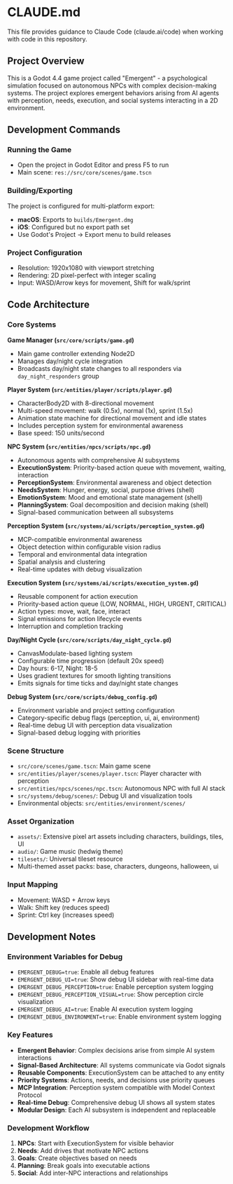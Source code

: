 # CLAUDE.md

This file provides guidance to Claude Code (claude.ai/code) when working with code in this repository.

## Project Overview

This is a Godot 4.4 game project called "Emergent" - a psychological simulation focused on autonomous NPCs with complex decision-making systems. The project explores emergent behaviors arising from AI agents with perception, needs, execution, and social systems interacting in a 2D environment.

## Development Commands

### Running the Game
- Open the project in Godot Editor and press F5 to run
- Main scene: `res://src/core/scenes/game.tscn`

### Building/Exporting
The project is configured for multi-platform export:
- **macOS**: Exports to `builds/Emergent.dmg` 
- **iOS**: Configured but no export path set
- Use Godot's Project -> Export menu to build releases

### Project Configuration
- Resolution: 1920x1080 with viewport stretching
- Rendering: 2D pixel-perfect with integer scaling
- Input: WASD/Arrow keys for movement, Shift for walk/sprint

## Code Architecture

### Core Systems

**Game Manager (`src/core/scripts/game.gd`)**
- Main game controller extending Node2D
- Manages day/night cycle integration
- Broadcasts day/night state changes to all responders via `day_night_responders` group

**Player System (`src/entities/player/scripts/player.gd`)**
- CharacterBody2D with 8-directional movement
- Multi-speed movement: walk (0.5x), normal (1x), sprint (1.5x)
- Animation state machine for directional movement and idle states
- Includes perception system for environmental awareness
- Base speed: 150 units/second

**NPC System (`src/entities/npcs/scripts/npc.gd`)**
- Autonomous agents with comprehensive AI subsystems
- **ExecutionSystem**: Priority-based action queue with movement, waiting, interaction
- **PerceptionSystem**: Environmental awareness and object detection
- **NeedsSystem**: Hunger, energy, social, purpose drives (shell)
- **EmotionSystem**: Mood and emotional state management (shell)
- **PlanningSystem**: Goal decomposition and decision making (shell)
- Signal-based communication between all subsystems

**Perception System (`src/systems/ai/scripts/perception_system.gd`)**
- MCP-compatible environmental awareness
- Object detection within configurable vision radius
- Temporal and environmental data integration
- Spatial analysis and clustering
- Real-time updates with debug visualization

**Execution System (`src/systems/ai/scripts/execution_system.gd`)**
- Reusable component for action execution
- Priority-based action queue (LOW, NORMAL, HIGH, URGENT, CRITICAL)
- Action types: move, wait, face, interact
- Signal emissions for action lifecycle events
- Interruption and completion tracking

**Day/Night Cycle (`src/core/scripts/day_night_cycle.gd`)**
- CanvasModulate-based lighting system
- Configurable time progression (default 20x speed)
- Day hours: 6-17, Night: 18-5
- Uses gradient textures for smooth lighting transitions
- Emits signals for time ticks and day/night state changes

**Debug System (`src/core/scripts/debug_config.gd`)**
- Environment variable and project setting configuration
- Category-specific debug flags (perception, ui, ai, environment)
- Real-time debug UI with perception data visualization
- Signal-based debug logging with priorities

### Scene Structure
- `src/core/scenes/game.tscn`: Main game scene
- `src/entities/player/scenes/player.tscn`: Player character with perception
- `src/entities/npcs/scenes/npc.tscn`: Autonomous NPC with full AI stack
- `src/systems/debug/scenes/`: Debug UI and visualization tools
- Environmental objects: `src/entities/environment/scenes/`

### Asset Organization
- `assets/`: Extensive pixel art assets including characters, buildings, tiles, UI
- `audio/`: Game music (hedwig theme)
- `tilesets/`: Universal tileset resource
- Multi-themed asset packs: base, characters, dungeons, halloween, ui

### Input Mapping
- Movement: WASD + Arrow keys
- Walk: Shift key (reduces speed)
- Sprint: Ctrl key (increases speed)

## Development Notes

### Environment Variables for Debug
- `EMERGENT_DEBUG=true`: Enable all debug features
- `EMERGENT_DEBUG_UI=true`: Show debug UI sidebar with real-time data
- `EMERGENT_DEBUG_PERCEPTION=true`: Enable perception system logging
- `EMERGENT_DEBUG_PERCEPTION_VISUAL=true`: Show perception circle visualization  
- `EMERGENT_DEBUG_AI=true`: Enable AI execution system logging
- `EMERGENT_DEBUG_ENVIRONMENT=true`: Enable environment system logging

### Key Features
- **Emergent Behavior**: Complex decisions arise from simple AI system interactions
- **Signal-Based Architecture**: All systems communicate via Godot signals
- **Reusable Components**: ExecutionSystem can be attached to any entity
- **Priority Systems**: Actions, needs, and decisions use priority queues
- **MCP Integration**: Perception system compatible with Model Context Protocol
- **Real-time Debug**: Comprehensive debug UI shows all system states
- **Modular Design**: Each AI subsystem is independent and replaceable

### Development Workflow
1. **NPCs**: Start with ExecutionSystem for visible behavior
2. **Needs**: Add drives that motivate NPC actions
3. **Goals**: Create objectives based on needs
4. **Planning**: Break goals into executable actions
5. **Social**: Add inter-NPC interactions and relationships